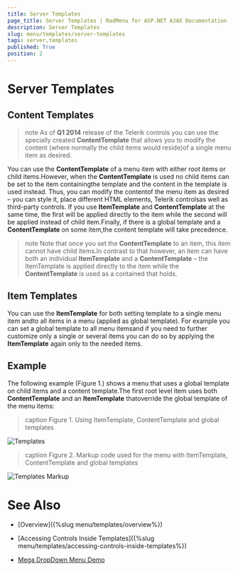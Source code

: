 ```yaml
---
title: Server Templates
page_title: Server Templates | RadMenu for ASP.NET AJAX Documentation
description: Server Templates
slug: menu/templates/server-templates
tags: server,templates
published: True
position: 2
---
```


# Server Templates



## Content Templates

>note As of **Q1 2014** release of the Telerik controls you can use the specially created **ContentTemplate** that allows you to modify the content (where normally the child items would reside)of a single menu item as desired.
>


You can use the **ContentTemplate** of a menu item with either root items or child items.However, when the **ContentTemplate** is used no child items can be set to the item containingthe template and the content in the template is used instead. Thus, you can modify the contentof the menu item as desired – you can style it, place different HTML elements, Telerik controlsas well as third-party controls. If you use **ItemTemplate** and **ContentTemplate** at the same time, the first will be applied directly to the item while the second will be applied instead of child item.Finally, if there is a global template and a **ContentTemplate** on some item,the content template will take precedence.

>note Note that once you set the **ContentTemplate** to an item, this item cannot have child items.In contrast to that however, an item can have both an individual **ItemTemplate** and a **ContentTemplate** – the ItemTemplate is applied directly to the item while the **ContentTemplate** is used as a contained that holds.
>


## Item Templates

You can use the **ItemTemplate** for both setting template to a single menu item andto all items in a menu (applied as global template). For example you can set a global template to all menu itemsand if you need to further customize only a single or several items you can do so by applying the **ItemTemplate** again only to the needed items.

## Example

The following example (Figure 1.) shows a menu that uses a global template on child items and a content template.The first root level item uses both **ContentTemplate** and an **ItemTemplate** thatoverride the global template of the menu items:
>caption Figure 1. Using ItemTemplate, ContentTemplate and global templates

![Templates](images/Templates.png)
>caption Figure 2. Markup code used for the menu with ItemTemplate, ContentTemplate and global templates

![Templates Markup](images/Templates1Markup.png)

# See Also

 * [Overview]({%slug menu/templates/overview%})

 * [Accessing Controls Inside Templates]({%slug menu/templates/accessing-controls-inside-templates%})

 * [Mega DropDown Menu Demo](https://demos.telerik.com/aspnet-ajax/menu/examples/megadropdown/defaultcs.aspx)
